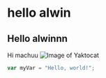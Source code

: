 # hello alwin
## Hello alwinnn
Hi machuu
![Image of Yaktocat](https://octodex.github.com/images/yaktocat.png)
``` javascript
var myVar = "Hello, world!";
```

